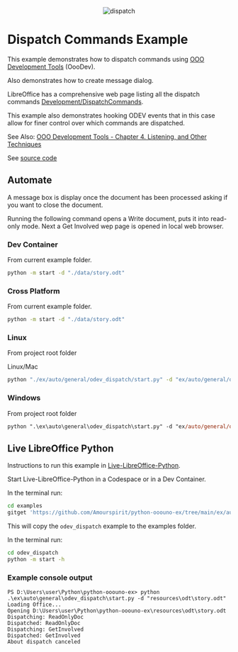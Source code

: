 <p align="center">
<img src="https://user-images.githubusercontent.com/4193389/180623026-9e5b96fc-22c0-43b8-a612-139eb3b28737.png" alt="dispatch"/>
</p>

# Dispatch Commands Example

This example demonstrates how to dispatch commands using [OOO Development Tools] (OooDev).

Also demonstrates how to create message dialog.

LibreOffice has a comprehensive web page listing all the dispatch commands [Development/DispatchCommands](https://wiki.documentfoundation.org/Development/DispatchCommands).

This example also demonstrates hooking ODEV events that in this case allow for finer control over which commands are dispatched.

See Also: [OOO Development Tools - Chapter 4. Listening, and Other Techniques](https://python-ooo-dev-tools.readthedocs.io/en/latest/odev/part1/chapter04.html)

See [source code](./start.py)

## Automate

A message box is display once the document has been processed asking if you want to close the document.

Running the following command opens a Write document, puts it into read-only mode.
Next a Get Involved wep page is opened in local web browser.

### Dev Container

From current example folder.

```sh
python -m start -d "./data/story.odt"
```

### Cross Platform

From current example folder.

```sh
python -m start -d "./data/story.odt"
```

### Linux

From project root folder

Linux/Mac

```sh
python "./ex/auto/general/odev_dispatch/start.py" -d "ex/auto/general/odev_dispatch/data/story.odt"
```

### Windows

From project root folder

```ps
python ".\ex\auto\general\odev_dispatch\start.py" -d "ex/auto/general/odev_dispatch/data/story.odt"
```

## Live LibreOffice Python

Instructions to run this example in [Live-LibreOffice-Python](https://github.com/Amourspirit/live-libreoffice-python).

Start Live-LibreOffice-Python in a Codespace or in a Dev Container.

In the terminal run:

```bash
cd examples
gitget 'https://github.com/Amourspirit/python-ooouno-ex/tree/main/ex/auto/general/odev_dispatch'
```

This will copy the `odev_dispatch` example to the examples folder.

In the terminal run:

```bash
cd odev_dispatch
python -m start -h
```

### Example console output

```text
PS D:\Users\user\Python\python-ooouno-ex> python .\ex\auto\general\odev_dispatch\start.py -d "resources\odt\story.odt"
Loading Office...
Opening D:\Users\user\Python\python-ooouno-ex\resources\odt\story.odt
Dispatching: ReadOnlyDoc
Dispatched: ReadOnlyDoc
Dispatching: GetInvolved
Dispatched: GetInvolved
About dispatch canceled
```

[OOO Development Tools]:https://python-ooo-dev-tools.readthedocs.io/en/latest/
